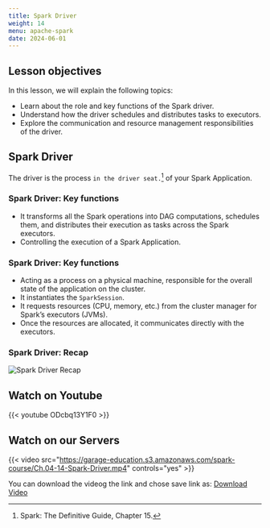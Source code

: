 ```yaml
---
title: Spark Driver
weight: 14
menu: apache-spark
date: 2024-06-01
---
```


## Lesson objectives

In this lesson, we will explain the following topics:
- Learn about the role and key functions of the Spark driver.
- Understand how the driver schedules and distributes tasks to executors.
- Explore the communication and resource management responsibilities of the driver.

## Spark Driver

The driver is the process `in the driver seat.`[^1] of your Spark Application.

[^1]: Spark: The Definitive Guide, Chapter 15.

### Spark Driver: Key functions

- It transforms all the Spark operations into DAG computations, schedules them, and distributes their execution as tasks across the Spark executors.
- Controlling the execution of a Spark Application.

### Spark Driver: Key functions

- Acting as a process on a physical machine, responsible for the overall state of the application on the cluster.
- It instantiates the `SparkSession`.
- It requests resources (CPU, memory, etc.) from the cluster manager for Spark’s executors (JVMs).
- Once the resources are allocated, it communicates directly with the executors.

### Spark Driver: Recap

![Spark Driver Recap](../Figures/chapter-04/Mairmaid_SparkDriver.png)

## Watch on Youtube

{{< youtube ODcbq13Y1F0 >}}

## Watch on our Servers

{{< video src="https://garage-education.s3.amazonaws.com/spark-course/Ch.04-14-Spark-Driver.mp4" controls="yes" >}}

You can download the videog the link and chose save link as: [Download Video](https://garage-education.s3.amazonaws.com/spark-course/Ch.04-14-Spark-Driver.mp4)
